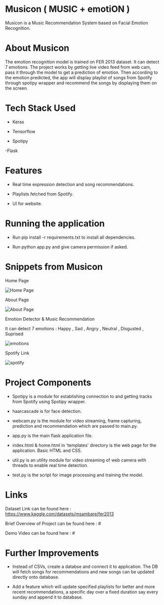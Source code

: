 # Musicon ( MUSIC + emotiON )

Musicon is a Music Recommendation System based on Facial Emotion Recognition.


# About Musicon

The emotion recognition model is trained on FER 2013 dataset. It can detect 7 emotions. The project works by getting live video feed from web cam, pass it through the model to get a prediction of emotion. Then according to the emotion predicted, the app will display playlist of songs from Spotify through spotipy wrapper and recommend the songs by displaying them on the screen.

# Tech Stack Used 

- Keras

- Tensorflow

- Spotipy

-Flask

# Features

- Real time expression detection and song recommendations.

- Playlists fetched from Spotify.

- UI for website.

# Running the application

- Run pip install -r requirements.txt to install all dependencies.

- Run python app.py and give camera permission if asked.

# Snippets from Musicon

Home Page 

![Home Page](#)

About Page

![About Page](#)

Emotion Detector & Music Recommendation

It can detect 7 emotions : Happy , Sad , Angry , Neutral , Disgusted , Suprised

![emotions](#)

Spotify Link 

![spotify](#)

# Project Components

- Spotipy is a module for establishing connection to and getting tracks from Spotify using Spotipy wrapper.

- haarcascade is for face detection.

- webcam.py is the module for video streaming, frame capturing, prediction and recommendation which are passed to main.py.

- app.py is the main flask application file.

- index.html & home.html in 'templates' directory is the web page for the application. Basic HTML and CSS.

- util.py is an utility module for video streaming of web camera with threads to enable real time detection.

- test.py is the script for image processing and training the model.

# Links

Dataset Link can be found here : https://www.kaggle.com/datasets/msambare/fer2013

Brief Overview of Project can be found here : #

Demo Video can be found here : #

# Further Improvements

- Instead of CSVs, create a databse and connect it to application. The DB will fetch songs for recommendations and new songs can be updated directly onto database.

- Add a feature which will update specified playlists for better and more recent recommendations, a specific day over a fixed duration say every sunday and append it to database.
#
